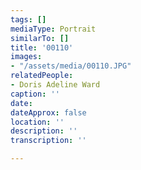 ```yaml
---
tags: []
mediaType: Portrait
similarTo: []
title: '00110'
images:
- "/assets/media/00110.JPG"
relatedPeople:
- Doris Adeline Ward
caption: ''
date: 
dateApprox: false
location: ''
description: ''
transcription: ''

---
```

